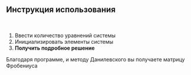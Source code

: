 <h2>Инструкция использования</h2><br>
<ol>
	<li>Ввести количество уравнений системы</li>
	<li>Инициализировать элементы системы</li>
	<li><b>Получить подробное решение</b></li>
</ol>

Благодаря программе, и методу Данилевского вы получаете матрицу Фробениуса